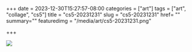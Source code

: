 +++
date = 2023-12-30T15:27:57-08:00
categories = ["art"]
tags = ["art", "collage", "cs5"]
title = "cs5-20231231"
slug = "cs5-20231231"
href= ""
summary=""
featuredimg = "/media/art/cs5-20231231.png"

+++

<img src="/media/art/cs5-20231231.png" />
